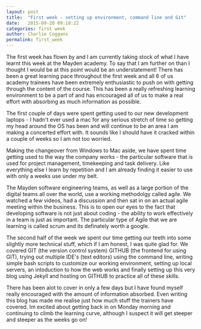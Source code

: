 ```yaml
---
layout: post
title:  "First week - setting up environment, command line and Git"
date:   2015-09-20 09:18:22
categories: first week
author: Charlie Coggans
permalink: first_week
---
```

The first week has flown by and I am currently taking stock of what I have learnt this week at the Mayden academy. To say that I am further on than I thought I would be at this point would be an understatement! There has been a great learning pace throughout the first week and all 6 of us academy trainees have been extremely enthusiastic to push on with getting through the content of the course. This has been a really refreshing learning environment to be a part of and has encouraged all of us to make a real effort with absorbing as much information as possible.

The first couple of days were spent getting used to our new development laptops - I hadn't ever used a mac for any serious stretch of time so getting my head around the OS has been and will continue to be an area I am making a concerted effort with. It sounds like I should have it cracked within a couple of weeks so I am not too worried.

Making the changeover from Windows to Mac aside, we have spent time getting used to the way the company works - the particular software that is used for project management, timekeeping and task delivery. Like everything else I learn by repetition and I am already finding it easier to use with only a weeks use under my belt.

The Mayden software engineering teams, as well as a large portion of the digital teams all over the world, use a working methodolgy called agile. We watched a few videos, had a discussion and then sat in on an actual agile meeting within the business. This is to open our eyes to the fact that developing software is not just about coding - the ability to work effectively in a team is just as important. The particular type of Agile that we are learning is called scrum and its definately worth a google.

The second half of the week we spent our time getting our teeth into some slightly more technical stuff, which if I am honest, I was quite glad for. We covered GIT (the version control system) GITHUB (the frontend for using GIT), trying out multiple IDE's (text editors) using the command line, writing simple bash scripts to customize our working environment, setting up local servers, an intoduction to how the web works and finally setting up this very blog using Jekyll and hosting on GITHUB to practice all of these skills.

There has been alot to cover in only a few days but I have found myself really encouraged with the amount of information absorbed. Even writing this blog has made me realise just how much stuff the trainers have covered. Im excited about getting back in on Monday morning and continuing to climb the learning curve, although I suspect it will get steeper and steeper as the weeks go on! 
